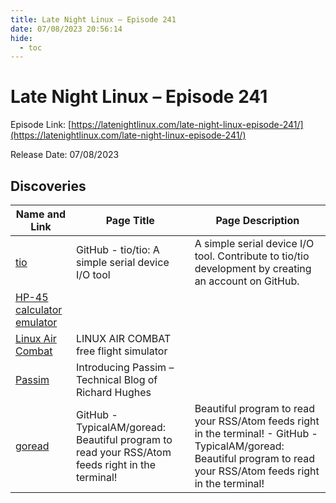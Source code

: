 ```yaml
---
title: Late Night Linux – Episode 241
date: 07/08/2023 20:56:14
hide:
  - toc
---
```


# Late Night Linux – Episode 241

Episode Link: [https://latenightlinux.com/late-night-linux-episode-241/](https://latenightlinux.com/late-night-linux-episode-241/)

Release Date: 07/08/2023

## Discoveries

| Name and Link | Page Title | Page Description |
| ------------- | ---------- | ---------------- |
| [tio](https://github.com/tio/tio) | GitHub - tio/tio: A simple serial device I/O tool | A simple serial device I/O tool. Contribute to tio/tio development by creating an account on GitHub. |
| [HP-45 calculator emulator](https://sarahkmarr.com/retrohp1973.html) |  |  |
| [Linux Air Combat](https://askmisterwizard.com/2019/LinuxAirCombat/LinuxAirCombat.htm) | LINUX AIR COMBAT free flight simulator |  |
| [Passim](https://blogs.gnome.org/hughsie/2023/07/28/introducing-passim/) | Introducing Passim – Technical Blog of Richard Hughes |  |
| [goread](https://github.com/TypicalAM/goread) | GitHub - TypicalAM/goread: Beautiful program to read your RSS/Atom feeds right in the terminal! | Beautiful program to read your RSS/Atom feeds right in the terminal! - GitHub - TypicalAM/goread: Beautiful program to read your RSS/Atom feeds right in the terminal! |